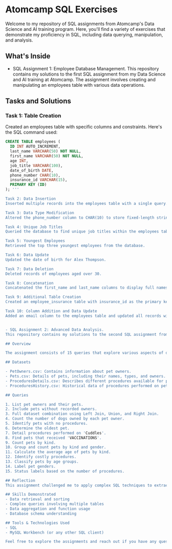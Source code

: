 # Atomcamp SQL Exercises

Welcome to my repository of SQL assignments from Atomcamp's Data Science and AI training program. Here, you'll find a variety of exercises that demonstrate my proficiency in SQL, including data querying, manipulation, and analysis.

## What's Inside

- SQL Assignment 1: Employee Database Management.
This repository contains my solutions to the first SQL assignment from my Data Science and AI training at Atomcamp. The assignment involves creating and manipulating an employees table with various data operations.

## Tasks and Solutions
### Task 1: Table Creation
Created an employees table with specific columns and constraints. Here's the SQL command used:

```SQL
CREATE TABLE employees (
  ID INT AUTO_INCREMENT,
  last_name VARCHAR(50) NOT NULL,
  first_name VARCHAR(50) NOT NULL,
  age INT,
  job_title VARCHAR(100),
  date_of_birth DATE,
  phone_number CHAR(10),
  insurance_id VARCHAR(15),
  PRIMARY KEY (ID)
); '''

Task 2: Data Insertion
Inserted multiple records into the employees table with a single query. Modified the phone_number column to accommodate the data format.

Task 3: Data Type Modification
Altered the phone_number column to CHAR(10) to store fixed-length strings.

Task 4: Unique Job Titles
Queried the database to find unique job titles within the employees table.

Task 5: Youngest Employees
Retrieved the top three youngest employees from the database.

Task 6: Data Update
Updated the date of birth for Alex Thompson.

Task 7: Data Deletion
Deleted records of employees aged over 30.

Task 8: Concatenation
Concatenated the first_name and last_name columns to display full names.

Task 9: Additional Table Creation
Created an employee_insurance table with insurance_id as the primary key.

Task 10: Column Addition and Data Update
Added an email column to the employees table and updated all records with a default value.


- SQL Assignment 2: Advanced Data Analysis.
This repository contains my solutions to the second SQL assignment from my Data Science and AI training at Atomcamp. The assignment focuses on advanced data analysis using four datasets: PetOwners.csv, Pets.csv, ProceduresDetails.csv, and ProceduresHistory.csv.

## Overview

The assignment consists of 15 queries that explore various aspects of data manipulation and retrieval, including joins, aggregations, and subqueries. The queries address real-world scenarios such as identifying pet owners, analyzing pet procedures, and classifying pets based on age and gender.

## Datasets

- PetOwners.csv: Contains information about pet owners.
- Pets.csv: Details of pets, including their names, types, and owners.
- ProceduresDetails.csv: Describes different procedures available for pets.
- ProceduresHistory.csv: Historical data of procedures performed on pets.

## Queries

1. List pet owners and their pets.
2. Include pets without recorded owners.
3. Full dataset combination using Left Join, Union, and Right Join.
4. Count the number of dogs owned by each pet owner.
5. Identify pets with no procedures.
6. Determine the oldest pet.
7. Detail procedures performed on 'Cuddles'.
8. Find pets that received 'VACCINATIONS'.
9. Count pets by kind.
10. Group and count pets by kind and gender.
11. Calculate the average age of pets by kind.
12. Identify costly procedures.
13. Classify pets by age groups.
14. Label pet genders.
15. Status labels based on the number of procedures.

## Reflection
This assignment challenged me to apply complex SQL techniques to extract meaningful insights from interconnected data. It has significantly enhanced my understanding of data relationships and the power of SQL in data analysis.

## Skills Demonstrated
- Data retrieval and sorting
- Complex queries involving multiple tables
- Data aggregation and function usage
- Database schema understanding

## Tools & Technologies Used
- SQL
- MySQL Workbench (or any other SQL client)

Feel free to explore the assignments and reach out if you have any questions or feedback!
